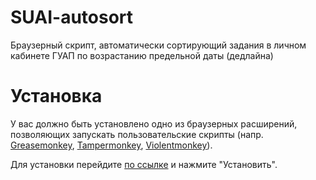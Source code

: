 # SUAI-autosort
Браузерный скрипт, автоматически сортирующий задания в личном кабинете ГУАП по возрастанию предельной даты (дедлайна)

# Установка
У вас должно быть установлено одно из браузерных расширений, позволяющих запускать пользовательские скрипты (напр. [Greasemonkey](https://www.greasespot.net/), [Tampermonkey](https://www.tampermonkey.net/), [Violentmonkey](https://violentmonkey.github.io/)).

Для установки перейдите [по ссылке](https://raw.githubusercontent.com/RomanPro100/SUAI-autosort/refs/heads/main/SUAI-autosort.user.js) и нажмите "Установить".
